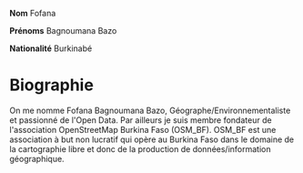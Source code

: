 **Nom** Fofana

**Prénoms**  Bagnoumana Bazo

**Nationalité** Burkinabé

# Biographie

On me nomme Fofana Bagnoumana Bazo, Géographe/Environnementaliste et passionné de l'Open Data. Par ailleurs je suis membre fondateur de l'association
OpenStreetMap Burkina Faso (OSM_BF). OSM_BF est une association à but non lucratif qui opère au Burkina Faso dans le domaine de la cartographie libre
et donc de la production de données/information géographique. 


